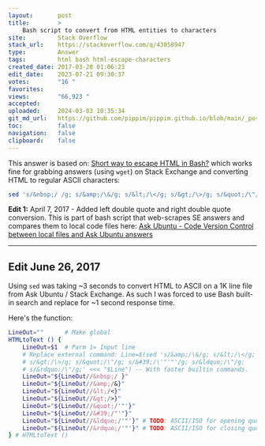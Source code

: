```yaml
---
layout:       post
title:        >
    Bash script to convert from HTML entities to characters
site:         Stack Overflow
stack_url:    https://stackoverflow.com/q/43058947
type:         Answer
tags:         html bash html-escape-characters
created_date: 2017-03-28 01:06:23
edit_date:    2023-07-21 09:30:37
votes:        "16 "
favorites:    
views:        "66,923 "
accepted:     
uploaded:     2024-03-03 10:35:34
git_md_url:   https://github.com/pippim/pippim.github.io/blob/main/_posts/2017/2017-03-28-Bash-script-to-convert-from-HTML-entities-to-characters.md
toc:          false
navigation:   false
clipboard:    false
---
```


This answer is based on: [Short way to escape HTML in Bash?][1] which works fine for grabbing answers (using `wget`) on Stack Exchange and converting HTML to regular ASCII characters:


``` bash
sed 's/&nbsp;/ /g; s/&amp;/\&/g; s/&lt;/\</g; s/&gt;/\>/g; s/&quot;/\"/g; s/#&#39;/\'"'"'/g; s/&ldquo;/\"/g; s/&rdquo;/\"/g;'
```

**Edit 1:** April 7, 2017 - Added left double quote and right double quote conversion. This is part of bash script that web-scrapes SE answers and compares them to local code files here: [Ask Ubuntu -
 Code Version Control between local files and Ask Ubuntu answers][2]


----------

## Edit June 26, 2017

Using `sed` was taking ~3 seconds to convert HTML to ASCII on a 1K line file from Ask Ubuntu / Stack Exchange. As such I was forced to use Bash built-in search and replace for ~1 second response time.

Here's the function:

``` bash     bash
LineOut=""      # Make global
HTMLtoText () {
    LineOut=$1  # Parm 1= Input line
    # Replace external command: Line=$(sed 's/&amp;/\&/g; s/&lt;/\</g; 
    # s/&gt;/\>/g; s/&quot;/\"/g; s/&#39;/\'"'"'/g; s/&ldquo;/\"/g; 
    # s/&rdquo;/\"/g;' <<< "$Line") -- With faster builtin commands.
    LineOut="${LineOut//&nbsp;/ }"
    LineOut="${LineOut//&amp;/&}"
    LineOut="${LineOut//&lt;/<}"
    LineOut="${LineOut//&gt;/>}"
    LineOut="${LineOut//&quot;/'"'}"
    LineOut="${LineOut//&#39;/"'"}"
    LineOut="${LineOut//&ldquo;/'"'}" # TODO: ASCII/ISO for opening quote
    LineOut="${LineOut//&rdquo;/'"'}" # TODO: ASCII/ISO for closing quote
} # HTMLtoText ()
```

  [1]: https://stackoverflow.com/questions/12873682/short-way-to-escape-html-in-bash
  [2]: https://askubuntu.com/questions/900319/code-version-control-between-local-files-and-au-answers
